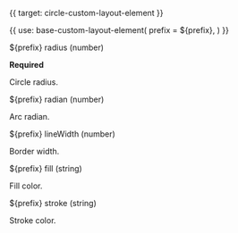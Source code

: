 {{ target: circle-custom-layout-element }}

{{ use: base-custom-layout-element(
    prefix = ${prefix},
) }}

${prefix} radius (number)

**Required**

Circle radius.

${prefix} radian (number)

Arc radian.

${prefix} lineWidth (number)

Border width.

${prefix} fill (string)

Fill color.

${prefix} stroke (string)

Stroke color.